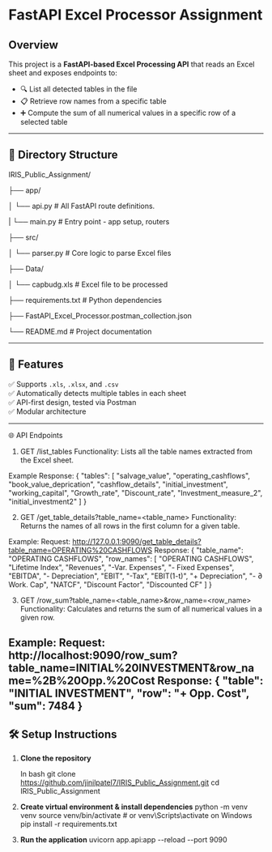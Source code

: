 # FastAPI Excel Processor Assignment

## Overview

This project is a **FastAPI-based Excel Processing API** that reads an Excel sheet and exposes endpoints to:
- 🔍 List all detected tables in the file
- 📋 Retrieve row names from a specific table
- ➕ Compute the sum of all numerical values in a specific row of a selected table

---

## 📁 Directory Structure
IRIS_Public_Assignment/

├── app/

│ └── api.py # All FastAPI route definitions.

| └── main.py # Entry point - app setup, routers

├── src/

│ └── parser.py # Core logic to parse Excel files

├── Data/

│ └── capbudg.xls # Excel file to be processed

├── requirements.txt # Python dependencies

├── FastAPI_Excel_Processor.postman_collection.json

└── README.md # Project documentation


---

## 🚀 Features

✅ Supports `.xls`, `.xlsx`, and `.csv`  
✅ Automatically detects multiple tables in each sheet  
✅ API-first design, tested via Postman  
✅ Modular architecture

---

🌐 API Endpoints
1. GET /list_tables
Functionality: Lists all the table names extracted from the Excel sheet.

Example Response:
{
  "tables": [
    "salvage_value",
    "operating_cashflows",
    "book_value_deprication",
    "cashflow_details",
    "initial_investment",
    "working_capital",
    "Growth_rate",
    "Discount_rate",
    "Investment_measure_2",
    "initial_investment2"
    ]
}

2. GET /get_table_details?table_name=<table_name>
Functionality: Returns the names of all rows in the first column for a given table.

Example:
Request:
http://127.0.0.1:9090/get_table_details?table_name=OPERATING%20CASHFLOWS
Response:
{
  "table_name": "OPERATING CASHFLOWS",
  "row_names": [
    "OPERATING CASHFLOWS",
    "Lifetime Index",
    "Revenues",
    "-Var. Expenses",
    "- Fixed Expenses",
    "EBITDA",
    "- Depreciation",
    "EBIT",
    "-Tax",
    "EBIT(1-t)",
    "+ Depreciation",
    "- ∂ Work. Cap",
    "NATCF",
    "Discount Factor",
    "Discounted CF"
  ]
}

3. GET /row_sum?table_name=<table_name>&row_name=<row_name>
Functionality: Calculates and returns the sum of all numerical values in a given row.

Example:
Request:
http://localhost:9090/row_sum?table_name=INITIAL%20INVESTMENT&row_name=%2B%20Opp.%20Cost
Response:
{
  "table": "INITIAL INVESTMENT",
  "row": "+ Opp. Cost",
  "sum": 7484
}
---

## 🛠️ Setup Instructions

1. **Clone the repository**

   In bash
   git clone https://github.com/jinilpatel7/IRIS_Public_Assignment.git
   cd IRIS_Public_Assignment

2. **Create virtual environment & install dependencies**
   python -m venv venv
   source venv/bin/activate  # or venv\Scripts\activate on Windows
   pip install -r requirements.txt

3. **Run the application**
   uvicorn app.api:app --reload --port 9090

